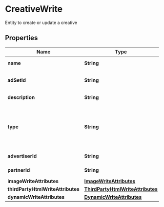 

# CreativeWrite

Entity to create or update a creative

## Properties

Name | Type | Description | Notes
------------ | ------------- | ------------- | -------------
**name** | **String** | The name of the creative | 
**adSetId** | **String** | Ad set on which Creative will be applied |  [optional]
**description** | **String** | The description of the creative |  [optional]
**type** | **String** | The type of the creative  You can use \&quot;Image\&quot;, \&quot; ThirdPartyHtml\&quot; or \&quot;Dynamic\&quot; | 
**advertiserId** | **String** | Advertiser linked to the Creative | 
**partnerId** | **String** | Partner linked to the Creative | 
**imageWriteAttributes** | [**ImageWriteAttributes**](ImageWriteAttributes.md) |  |  [optional]
**thirdPartyHtmlWriteAttributes** | [**ThirdPartyHtmlWriteAttributes**](ThirdPartyHtmlWriteAttributes.md) |  |  [optional]
**dynamicWriteAttributes** | [**DynamicWriteAttributes**](DynamicWriteAttributes.md) |  |  [optional]




